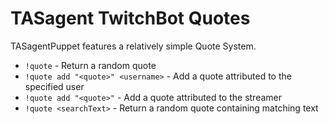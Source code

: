 # TASagent TwitchBot Quotes

TASagentPuppet features a relatively simple Quote System.

* `!quote` - Return a random quote
* `!quote add "<quote>" <username>` - Add a quote attributed to the specified user
* `!quote add "<quote>"` - Add a quote attributed to the streamer
* `!quote <searchText>` - Return a random quote containing matching text